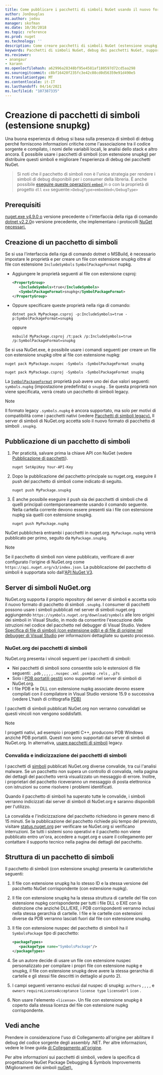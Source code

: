 ```yaml
---
title: Come pubblicare i pacchetti di simboli NuGet usando il nuovo formato di pacchetto di simboli con estensione snupkg | Microsoft Docs
author: JonDouglas
ms.author: jodou
manager: skofman
ms.date: 10/30/2018
ms.topic: reference
ms.prod: nuget
ms.technology: ''
description: Come creare pacchetti di simboli NuGet (estensione snupkg).
keywords: Pacchetti di simboli NuGet, debug dei pacchetti NuGet, supporto per il debug di NuGet, simboli in pacchetti, convenzioni dei pacchetti di simboli
ms.reviewer:
- anangaur
- karann
ms.openlocfilehash: a62996a28348bf95e4581af180597d72cd5aa298
ms.sourcegitcommit: c8bf16420f235fc3e42c08cd0d56359e91d490e5
ms.translationtype: MT
ms.contentlocale: it-IT
ms.lasthandoff: 04/14/2021
ms.locfileid: "107387335"
---
```

# <a name="creating-symbol-packages-snupkg"></a>Creazione di pacchetti di simboli (estensione snupkg)

Una buona esperienza di debug si basa sulla presenza di simboli di debug perché forniscono informazioni critiche come l'associazione tra il codice sorgente e compilato, i nomi delle variabili locali, le analisi dello stack e altro ancora. È possibile usare i pacchetti di simboli (con estensione snupkg) per distribuire questi simboli e migliorare l'esperienza di debug dei pacchetti NuGet.

> Si noti che il pacchetto di simboli non è l'unica strategia per rendere i simboli di debug disponibili per i consumer della libreria. È anche possibile [eseguire queste operazioni `embed` ](/dotnet/core/deploying/single-file#include-pdb-files-inside-the-bundle) in o con la proprietà di progetto `dll` `exe` seguente:`<DebugType>embedded</DebugType>`

## <a name="prerequisites"></a>Prerequisiti

[nuget.exe v4.9.0 o](https://www.nuget.org/downloads) versione precedente o l'interfaccia della riga di comando [dotnet v2.2.0](https://www.microsoft.com/net/download/dotnet-core/2.2)o versione precedente, che implementano i protocolli [NuGet necessari.](../api/nuget-protocols.md)

## <a name="creating-a-symbol-package"></a>Creazione di un pacchetto di simboli

Se si usa l'interfaccia della riga di comando dotnet o MSBuild, è necessario impostare le proprietà e per creare un file con estensione snupkg oltre al file con estensione `IncludeSymbols` `SymbolPackageFormat` nupkg.

* Aggiungere le proprietà seguenti al file con estensione csproj:

   ```xml
   <PropertyGroup>
      <IncludeSymbols>true</IncludeSymbols>
      <SymbolPackageFormat>snupkg</SymbolPackageFormat>
   </PropertyGroup>
   ```

* Oppure specificare queste proprietà nella riga di comando:

     ```dotnetcli
     dotnet pack MyPackage.csproj -p:IncludeSymbols=true -p:SymbolPackageFormat=snupkg
     ```

  oppure

  ```cli
  msbuild MyPackage.csproj /t:pack /p:IncludeSymbols=true /p:SymbolPackageFormat=snupkg
  ```

Se si usa NuGet.exe, è possibile usare i comandi seguenti per creare un file con estensione snupkg oltre al file con estensione nupkg:

```cli
nuget pack MyPackage.nuspec -Symbols -SymbolPackageFormat snupkg

nuget pack MyPackage.csproj -Symbols -SymbolPackageFormat snupkg
```

La [`SymbolPackageFormat`](/dotnet/core/tools/csproj#symbolpackageformat) proprietà può avere uno dei due valori seguenti: `symbols.nupkg` (impostazione predefinita) o `snupkg` . Se questa proprietà non viene specificata, verrà creato un pacchetto di simboli legacy.

> [!Note]
> Il formato legacy `.symbols.nupkg` è ancora supportato, ma solo per motivi di compatibilità come i pacchetti nativi (vedere [Pacchetti di simboli legacy).](Symbol-Packages.md) Il server di simboli di NuGet.org accetta solo il nuovo formato di pacchetto di simboli `.snupkg`.

## <a name="publishing-a-symbol-package"></a>Pubblicazione di un pacchetto di simboli

1. Per praticità, salvare prima la chiave API con NuGet (vedere [Pubblicazione di pacchetti](../nuget-org/publish-a-package.md)).

    ```cli
    nuget SetApiKey Your-API-Key
    ```

1. Dopo la pubblicazione del pacchetto principale su nuget.org, eseguire il push del pacchetto di simboli come indicato di seguito.

    ```cli
    nuget push MyPackage.snupkg
    ```

1. È anche possibile eseguire il push sia dei pacchetti di simboli che di quelli principali contemporaneamente usando il comando seguente. Nella cartella corrente devono essere presenti sia i file con estensione nupkg sia quelli con estensione snupkg.

    ```cli
    nuget push MyPackage.nupkg
    ```

NuGet pubblicherà entrambi i pacchetti in nuget.org. `MyPackage.nupkg` verrà pubblicato per primo, seguito da `MyPackage.snupkg`.

> [!Note]
> Se il pacchetto di simboli non viene pubblicato, verificare di aver configurato l'origine di NuGet.org come `https://api.nuget.org/v3/index.json`. La pubblicazione del pacchetto di simboli è supportata solo dall'[API NuGet V3](../api/overview.md#versioning).

## <a name="nugetorg-symbol-server"></a>Server di simboli NuGet.org

NuGet.org supporta il proprio repository del server di simboli e accetta solo il nuovo formato di pacchetto di simboli `.snupkg`. I consumer di pacchetti possono usare i simboli pubblicati nel server di simboli nuget.org aggiungendo `https://symbols.nuget.org/download/symbols` alle loro origini dei simboli in Visual Studio, in modo da consentire l'esecuzione delle istruzioni nel codice del pacchetto nel debugger di Visual Studio. Vedere [Specifica di file di simboli (con estensione pdb) e di file di origine nel debugger di Visual Studio](/visualstudio/debugger/specify-symbol-dot-pdb-and-source-files-in-the-visual-studio-debugger) per informazioni dettagliate su questo processo.

### <a name="nugetorg-symbol-package-constraints"></a>NuGet.org dei pacchetti di simboli

NuGet.org presenta i vincoli seguenti per i pacchetti di simboli:

- Nei pacchetti di simboli sono consentite solo le estensioni di file seguenti: `.pdb` , , , , , `.nuspec` `.xml` `.psmdcp` `.rels` , `.p7s`
- Solo i [PDB portatili gestiti](https://github.com/dotnet/runtime/blob/87572a799bfd37779c079faf28544e3f9a16be58/src/libraries/System.Reflection.Metadata/specs/PortablePdb-Metadata.md) sono supportati nel server di simboli di NuGet.org.
- I file PDB e le DLL con estensione nupkg associate devono essere compilati con il compilatore in Visual Studio versione 15.9 o successiva (vedere L'hash di crittografia [PDB)](https://github.com/dotnet/roslyn/issues/24429)

I pacchetti di simboli pubblicati NuGet.org non verranno convalidati se questi vincoli non vengono soddisfatti. 

> [!NOTE]
> I progetti nativi, ad esempio i progetti C++, producono PDB Windows anziché PDB portatili. Questi non sono supportati dal server di simboli di NuGet.org. In alternativa, [usare pacchetti di simboli](Symbol-Packages.md) legacy.

### <a name="symbol-package-validation-and-indexing"></a>Convalida e indicizzazione dei pacchetti di simboli

I pacchetti di [simboli](https://www.nuget.org/) pubblicati NuGet.org diverse convalide, tra cui l'analisi malware. Se un pacchetto non supera un controllo di convalida, nella pagina dei dettagli del pacchetto verrà visualizzato un messaggio di errore. Inoltre, i proprietari del pacchetto riceveranno un messaggio di posta elettronica con istruzioni su come risolvere i problemi identificati.

Quando il pacchetto di simboli ha superato tutte le convalide, i simboli verranno indicizzati dai server di simboli di NuGet.org e saranno disponibili per l'utilizzo.

La convalida e l'indicizzazione del pacchetto richiedono in genere meno di 15 minuti. Se la pubblicazione del pacchetto richiede più tempo del previsto, visitare [status.nuget.org](https://status.nuget.org/) per verificare se NuGet.org si verificano interruzioni. Se tutti i sistemi sono operativi e il pacchetto non viene pubblicato entro un'ora, accedere a nuget.org e usare il collegamento per contattare il supporto tecnico nella pagina dei dettagli del pacchetto.

## <a name="symbol-package-structure"></a>Struttura di un pacchetto di simboli

Il pacchetto di simboli (con estensione snupkg) presenta le caratteristiche seguenti:

1) Il file con estensione snupkg ha lo stesso ID e la stessa versione del pacchetto NuGet corrispondente (con estensione nupkg).
2) Il file con estensione snupkg ha la stessa struttura di cartelle del file con estensione nupkg corrispondente per tutti i file DLL o EXE con la distinzione che anziché DLL/EXE, i PDB corrispondenti verranno inclusi nella stessa gerarchia di cartelle. I file e le cartelle con estensioni diverse da PDB verranno lasciati fuori dal file con estensione snupkg.
3) Il file con estensione nuspec del pacchetto di simboli ha il `SymbolsPackage` tipo di pacchetto:

   ```xml
   <packageTypes>
      <packageType name="SymbolsPackage"/>
   </packageTypes>
   ```

4) Se un autore decide di usare un file con estensione nuspec personalizzato per compilare i propri file con estensione nupkg e snupkg, il file con estensione snupkg deve avere la stessa gerarchia di cartelle e gli stessi file descritti in dettaglio al punto 2).
5) I campi seguenti verranno esclusi dal nuspec di snupkg: ```authors``` , , , , e ```owners``` ```requireLicenseAcceptance``` ```license type``` ```licenseUrl```  ```icon``` .
6) Non usare l'elemento ```<license>```. Un file con estensione snupkg è coperto dalla stessa licenza del file con estensione nupkg corrispondente.

## <a name="see-also"></a>Vedi anche

Prendere in considerazione l'uso di Collegamento all'origine per abilitare il debug del codice sorgente degli assembly .NET. Per altre informazioni, vedere le linee guida [di Collegamento all'origine](/dotnet/standard/library-guidance/sourcelink).

Per altre informazioni sui pacchetti di simboli, vedere la specifica di progettazione NuGet Package Debugging & Symbols Improvements (Miglioramenti dei simboli [nuGet).](https://github.com/NuGet/Home/wiki/NuGet-Package-Debugging-&-Symbols-Improvements)